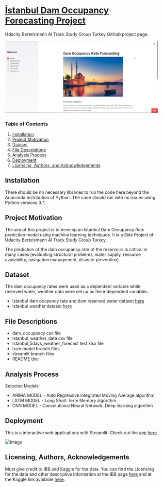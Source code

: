 # [İstanbul Dam Occupancy Forecasting Project](https://share.streamlit.io/tekeburak/dam-occupancy-model/streamlit/app.py)
Udacity Bertelsmann AI Track Study Group Turkey GitHub project page.

![image](https://github.com/tekeburak/dam-occupancy-model/blob/update_docs/Home.PNG)

### Table of Contents

1. [Installation](#installation)
2. [Project Motivation](#motivation)
3. [Dataset](#dataset)
4. [File Descriptions](#files)
5. [Analysis Process](#process)
6. [Deployment](#deployment)
7. [Licensing, Authors, and Acknowledgements](#licensing)


## Installation <a name="installation"></a>

There should be no necessary libraries to run the code here beyond the Anaconda distribution of Python. The code should run with no issues using Python versions 3.*.


## Project Motivation<a name="motivation"></a>

The aim of this project is to develop an Istanbul Dam Occupancy Rate prediction model using machine learning techniques. It is a Side Project of Udacity Bertelsmann AI Track Study Group Turkey. 

The prediction of the dam occupancy rate of the reservoirs is critical in many cases (evaluating structural problems, water supply, resource availability, navigation management, disaster prevention). 


## Dataset<a name="dataset"></a>

The dam occupancy rates were used as a dependent variable while reserved water, weather data were set up as the independent variables.
 
- Istanbul dam occpancy rate and dam reserved water dataset [here](https://data.ibb.gov.tr/tr/dataset/istanbul-dam-occupany-rates-data/resource/b68cbdb0-9bf5-474c-91c4-9256c07c4bdf)
- Istanbul weather dataset [here](https://www.kaggle.com/vonline9/weather-istanbul-data-20092019)


## File Descriptions <a name="files"></a>

- dam_occupancy csv file
- Istanbul_weather_data csv file
- Istanbul_5days_weather_forecast test xlsx file
- train model branch files
- streamlit branch files
- README doc


## Analysis Process <a name="process"></a>

Selected Models:
- ARIMA MODEL - Auto Regressive Integrated Moving Average algorithm
- LSTM MODEL - Long Short Term Memory algorithm
- CNN MODEL - Convolutional Neural Network, Deep learning algorithm


## Deployment<a name="deployment"></a>

This is a interactive web applications with Streamlit. Check out the app [here](https://share.streamlit.io/tekeburak/dam-occupancy-model/streamlit/app.py)

![image](https://github.com/tekeburak/dam-occupancy-model/blob/update_docs/Project%20AI%20Turkey.gif)


## Licensing, Authors, Acknowledgements<a name="licensing"></a>

Must give credit to IBB and Kaggle for the data. You can find the Licensing for the data and other descriptive information at the IBB page [here](https://data.ibb.gov.tr/en/license) and at the Kaggle link available [here](https://www.kaggle.com/vonline9/weather-istanbul-data-20092019).
 
